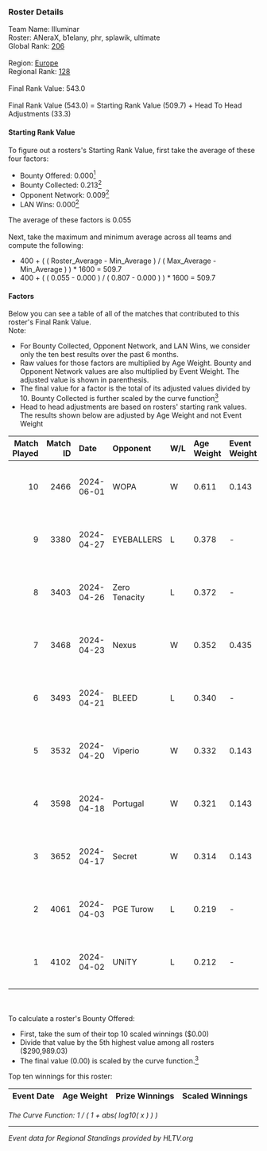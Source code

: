 ### Roster Details<br />
Team Name: Illuminar<br />
Roster: ANeraX, b1elany, phr, splawik, ultimate<br />
Global Rank: [206](../../standings_global_2024_08_28.md)<br />
<br />
Region: [Europe]( ../../standings_europe_2024_08_28.md)<br />
Regional Rank: [128]( ../../standings_europe_2024_08_28.md)<br />
<br />
Final Rank Value:  543.0<br />
<br />
Final Rank Value (543.0) = Starting Rank Value (509.7) + Head To Head Adjustments (33.3)<br />

#### Starting Rank Value<br />
To figure out a rosters's Starting Rank Value, first take the average of these four factors:<br />
- Bounty Offered: 0.000[<sup>1</sup>](#table2)
- Bounty Collected: 0.213[<sup>2</sup>](#table1)
- Opponent Network: 0.009[<sup>2</sup>](#table1)
- LAN Wins: 0.000[<sup>2</sup>](#table1)

The average of these factors is 0.055<br />
<br />
Next, take the maximum and minimum average across all teams and compute the following:<br />
- 400 + ( ( Roster_Average - Min_Average ) / ( Max_Average - Min_Average ) ) * 1600 = 509.7
- 400 + ( ( 0.055 - 0.000 ) / ( 0.807 - 0.000 ) ) * 1600 = 509.7


#### Factors<br />
Below you can see a table of all of the matches that contributed to this roster's Final Rank Value.<br />
Note:<br />

- For Bounty Collected, Opponent Network, and LAN Wins, we consider only the ten best results over the past 6 months.
- Raw values for those factors are multiplied by Age Weight. Bounty and Opponent Network values are also multiplied by Event Weight. The adjusted value is shown in parenthesis.
- The final value for a factor is the total of its adjusted values divided by 10. Bounty Collected is further scaled by the curve function[<sup>3</sup>](#curveFunction)
- Head to head adjustments are based on rosters' starting rank values. The results shown below are adjusted by Age Weight and not Event Weight
<span id="table1"></span><br />


| Match Played | Match ID | Date       | Opponent      | W/L | Age Weight | Event Weight | Bounty Collected | Opponent Network | LAN Wins  | H2H Adj. | Roster                                  |
| -: | -: | :- | :- | :- | :- | :- | :- | :- | :- | -: | :- |
|           10 |     2466 | 2024-06-01 | WOPA          | W   | 0.611      | 0.143        | 0.001 (0.000)    | 0.126 (0.011)    | 0 (0.000) |    12.44 | ANeraX, b1elany, phr, splawik, ultimate |
|            9 |     3380 | 2024-04-27 | EYEBALLERS    | L   | 0.378      | -            | -                | -                | -         |    -1.45 | ANeraX, Furlan, keis, phr, ultimate     |
|            8 |     3403 | 2024-04-26 | Zero Tenacity | L   | 0.372      | -            | -                | -                | -         |    -0.66 | ANeraX, Furlan, keis, phr, ultimate     |
|            7 |     3468 | 2024-04-23 | Nexus         | W   | 0.352      | 0.435        | 0.012 (0.002)    | 0.457 (0.070)    | 0 (0.000) |     9.40 | ANeraX, Furlan, keis, phr, ultimate     |
|            6 |     3493 | 2024-04-21 | BLEED         | L   | 0.340      | -            | -                | -                | -         |    -0.98 | ANeraX, Furlan, keis, phr, ultimate     |
|            5 |     3532 | 2024-04-20 | Viperio       | W   | 0.332      | 0.143        | 0.001 (0.000)    | 0.023 (0.001)    | 0 (0.000) |     6.61 | ANeraX, Furlan, keis, phr, ultimate     |
|            4 |     3598 | 2024-04-18 | Portugal      | W   | 0.321      | 0.143        | 0.001 (0.000)    | 0.076 (0.003)    | 0 (0.000) |     6.66 | ANeraX, Furlan, keis, phr, ultimate     |
|            3 |     3652 | 2024-04-17 | Secret        | W   | 0.314      | 0.143        | 0.000 (0.000)    | 0.031 (0.001)    | 0 (0.000) |     5.23 | ANeraX, Furlan, keis, phr, ultimate     |
|            2 |     4061 | 2024-04-03 | PGE Turow     | L   | 0.219      | -            | -                | -                | -         |    -3.41 | ANeraX, Furlan, keis, phr, ultimate     |
|            1 |     4102 | 2024-04-02 | UNiTY         | L   | 0.212      | -            | -                | -                | -         |    -0.58 | ANeraX, Furlan, keis, phr, ultimate     |

<br />
<span id="table2"></span><br />
To calculate a roster's Bounty Offered:<br />

- First, take the sum of their top 10 scaled winnings ($0.00)
- Divide that value by the 5th highest value among all rosters ($290,989.03)
- The final value (0.00) is scaled by the curve function.[<sup>3</sup>](#curveFunction)

Top ten winnings for this roster:<br />

| Event Date | Age Weight | Prize Winnings | Scaled Winnings |
| :- | -: | :- | :- |


<span id="curveFunction"></span>_The Curve Function: 1 / ( 1 + abs( log10( x ) ) )_<br />

---
_Event data for Regional Standings provided by HLTV.org_<br />
